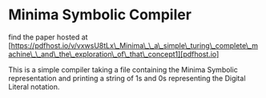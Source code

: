# Minima Symbolic Compiler

find the paper hosted at [https://pdfhost.io/v/vxwsU8tLx\_Minima\_\_a\_simple\_turing\_complete\_machine\_\_and\_the\_exploration\_of\_that\_concept1][pdfhost.io]

This is a simple compiler taking a file containing the Minima Symbolic representation and
printing a string of 1s and 0s representing the Digital Literal notation.
